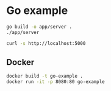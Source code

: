 # Go example

```bash
go build -o app/server .
./app/server
```

```bash
curl -s http://localhost:5000
```

## Docker

```bash
docker build -t go-example .
docker run -it -p 8080:80 go-example
```
